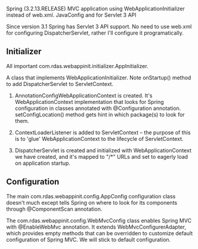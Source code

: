 Spring (3.2.13.RELEASE) MVC application using WebApplicationInitializer instead of web.xml.
JavaConfig and for Servlet 3 API

Since version 3.1 Spring has Servlet 3 API support.
No need to use web.xml for configuring DispatcherServlet, rather I'll configure it programatically.

Initializer
-----------
All important com.rdas.webappinit.initializer.AppInitializer.

A class that implements WebApplicationInitializer.
Note onStartup() method to add DispatcherServlet to ServletContext.

1. AnnotationConfigWebApplicationContext is created. It's WebApplicationContext implementation that looks for Spring configuration in classes annotated with @Configuration annotation. setConfigLocation() method gets hint in which package(s) to look for them.

2. ContextLoaderListener is added to ServletContext – the purpose of this is to 'glue' WebApplicationContext to the lifecycle of ServletContext.

3. DispatcherServlet is created and initialized with WebApplicationContext we have created, and it's mapped to "/*" URLs and set to eagerly load on application startup.


Configuration
--------------
The main com.rdas.webappinit.config.AppConfig configuration class doesn't much except tells Spring on where to look for its components through @ComponentScan annotation.


The com.rdas.webappinit.config.WebMvcConfig class enables Spring MVC with @EnableWebMvc annotation. It extends WebMvcConfigurerAdapter, which provides empty methods that can be overridden to customize default configuration of Spring MVC.
We will stick to default configuration.